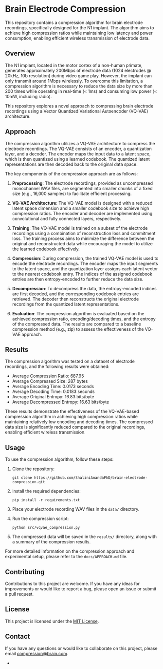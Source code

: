 # Brain Electrode Compression

This repository contains a compression algorithm for brain electrode recordings, specifically designed for the N1 implant. The algorithm aims to achieve high compression ratios while maintaining low latency and power consumption, enabling efficient wireless transmission of electrode data.

## Overview

The N1 implant, located in the motor cortex of a non-human primate, generates approximately 200Mbps of electrode data (1024 electrodes @ 20kHz, 10b resolution) during video game play. However, the implant can only transmit around 1Mbps wirelessly. To overcome this limitation, a compression algorithm is necessary to reduce the data size by more than 200 times while operating in real-time (< 1ms) and consuming low power (< 10mW, including radio).

This repository explores a novel approach to compressing brain electrode recordings using a Vector Quantized Variational Autoencoder (VQ-VAE) architecture.

## Approach

The compression algorithm utilizes a VQ-VAE architecture to compress the electrode recordings. The VQ-VAE consists of an encoder, a quantization layer, and a decoder. The encoder maps the input data to a latent space, which is then quantized using a learned codebook. The quantized latent representations are then decoded back to the original data space.

The key components of the compression approach are as follows:

1. **Preprocessing**: The electrode recordings, provided as uncompressed monochannel WAV files, are segmented into smaller chunks of a fixed size (e.g., 16,000 samples) to facilitate efficient processing.

2. **VQ-VAE Architecture**: The VQ-VAE model is designed with a reduced latent space dimension and a smaller codebook size to achieve high compression ratios. The encoder and decoder are implemented using convolutional and fully connected layers, respectively.

3. **Training**: The VQ-VAE model is trained on a subset of the electrode recordings using a combination of reconstruction loss and commitment loss. The training process aims to minimize the difference between the original and reconstructed data while encouraging the model to utilize the learned codebook effectively.

4. **Compression**: During compression, the trained VQ-VAE model is used to encode the electrode recordings. The encoder maps the input segments to the latent space, and the quantization layer assigns each latent vector to the nearest codebook entry. The indices of the assigned codebook entries are then entropy-encoded to further reduce the data size.

5. **Decompression**: To decompress the data, the entropy-encoded indices are first decoded, and the corresponding codebook entries are retrieved. The decoder then reconstructs the original electrode recordings from the quantized latent representations.

6. **Evaluation**: The compression algorithm is evaluated based on the achieved compression ratio, encoding/decoding times, and the entropy of the compressed data. The results are compared to a baseline compression method (e.g., zip) to assess the effectiveness of the VQ-VAE approach.

## Results

The compression algorithm was tested on a dataset of electrode recordings, and the following results were obtained:

- Average Compression Ratio: 687.95
- Average Compressed Size: 287 bytes
- Average Encoding Time: 0.0173 seconds
- Average Decoding Time: 0.0183 seconds
- Average Original Entropy: 16.83 bits/byte
- Average Decompressed Entropy: 16.63 bits/byte

These results demonstrate the effectiveness of the VQ-VAE-based compression algorithm in achieving high compression ratios while maintaining relatively low encoding and decoding times. The compressed data size is significantly reduced compared to the original recordings, enabling efficient wireless transmission.

## Usage

To use the compression algorithm, follow these steps:

1. Clone the repository:
   ```
   git clone https://github.com/ShaliniAnandaPhD/brain-electrode-compression.git
   ```

2. Install the required dependencies:
   ```
   pip install -r requirements.txt
   ```

3. Place your electrode recording WAV files in the `data/` directory.

4. Run the compression script:
   ```
   python src/vqvae_compression.py
   ```

5. The compressed data will be saved in the `results/` directory, along with a summary of the compression results.

For more detailed information on the compression approach and experimental setup, please refer to the `docs/APPROACH.md` file.

## Contributing

Contributions to this project are welcome. If you have any ideas for improvements or would like to report a bug, please open an issue or submit a pull request.

## License

This project is licensed under the [MIT License](LICENSE).

## Contact

If you have any questions or would like to collaborate on this project, please email compression@brain.com.

-
